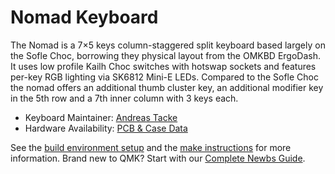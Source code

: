 # Nomad Keyboard

The Nomad is a 7×5 keys column-staggered split keyboard based largely on the Sofle Choc, borrowing they physical layout from the OMKBD ErgoDash.
It uses low profile Kailh Choc switches with hotswap sockets and features per-key RGB lighting via SK6812 Mini-E LEDs.
Compared to the Sofle Choc the nomad offers an additional thumb cluster key, an additional modifier key in the 5th row and a 7th inner column with 3 keys each.

* Keyboard Maintainer: [Andreas Tacke](https://github.com/fiendie/)
* Hardware Availability: [PCB & Case Data](https://github.com/fiendie/NomadKeyboard)

See the [build environment setup](https://docs.qmk.fm/#/getting_started_build_tools) and the [make instructions](https://docs.qmk.fm/#/getting_started_make_guide) for more information. Brand new to QMK? Start with our [Complete Newbs Guide](https://docs.qmk.fm/#/newbs).
